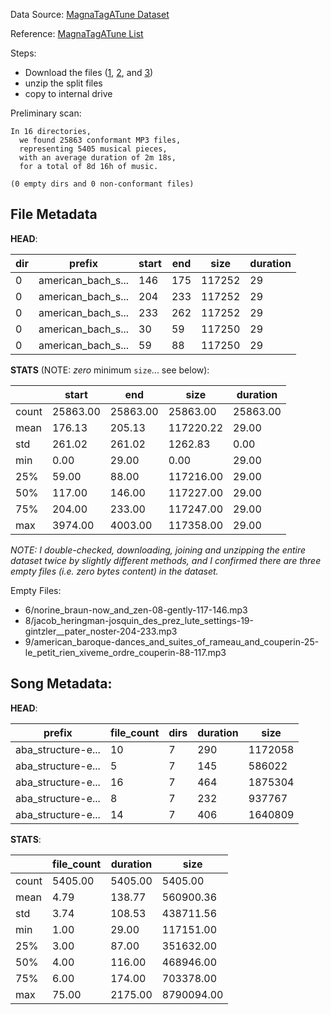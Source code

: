 Data Source: [MagnaTagATune Dataset](https://mirg.city.ac.uk/codeapps/the-magnatagatune-dataset)

Reference: [MagnaTagATune List](https://github.com/keunwoochoi/magnatagatune-list)

Steps:
* Download the files ([1](https://mirg.city.ac.uk/datasets/magnatagatune/mp3.zip.001), [2](https://mirg.city.ac.uk/datasets/magnatagatune/mp3.zip.002), and [3](https://mirg.city.ac.uk/datasets/magnatagatune/mp3.zip.003))
* unzip the split files
* copy to internal drive

Preliminary scan:

    In 16 directories,
      we found 25863 conformant MP3 files,
      representing 5405 musical pieces,
      with an average duration of 2m 18s,
      for a total of 8d 16h of music.

    (0 empty dirs and 0 non-conformant files)

## File Metadata

**HEAD**:

| dir |         prefix        | start |  end |  size  | duration |
|-----|-----------------------|-------|------|--------|----------|
|  0  | american_bach_s...    |  146  |  175 | 117252 |    29    |
|  0  | american_bach_s...    |  204  |  233 | 117252 |    29    |
|  0  | american_bach_s...    |  233  |  262 | 117252 |    29    |
|  0  | american_bach_s...    |   30  |   59 | 117250 |    29    |
|  0  | american_bach_s...    |   59  |   88 | 117250 |    29    |

**STATS** (NOTE: *zero* minimum `size`... see below):

|        |   start   |   end   |    size   | duration |
|--------|-----------|---------|-----------|----------|
| count  | 25863.00  | 25863.00|  25863.00 |  25863.00|
| mean   |   176.13  |   205.13| 117220.22 |     29.00|
| std    |   261.02  |   261.02|   1262.83 |      0.00|
| min    |     0.00  |    29.00|      0.00 |     29.00|
| 25%    |    59.00  |    88.00| 117216.00 |     29.00|
| 50%    |   117.00  |   146.00| 117227.00 |     29.00|
| 75%    |   204.00  |   233.00| 117247.00 |     29.00|
| max    |  3974.00  |  4003.00| 117358.00 |     29.00|

*NOTE: I double-checked, downloading, joining and unzipping the entire dataset twice by slightly different methods, and I confirmed there are three empty files (i.e. zero bytes content) in the dataset.*

Empty Files:
* 6/norine_braun-now_and_zen-08-gently-117-146.mp3
* 8/jacob_heringman-josquin_des_prez_lute_settings-19-gintzler__pater_noster-204-233.mp3
* 9/american_baroque-dances_and_suites_of_rameau_and_couperin-25-le_petit_rien_xiveme_ordre_couperin-88-117.mp3

## Song Metadata:

**HEAD**:

|        prefix        | file_count | dirs | duration |   size   |
|----------------------|------------|------|----------|----------|
| aba_structure-e...   |     10     |   7  |   290    | 1172058  |
| aba_structure-e...   |      5     |   7  |   145    |  586022  |
| aba_structure-e...   |     16     |   7  |   464    | 1875304  |
| aba_structure-e...   |      8     |   7  |   232    |  937767  |
| aba_structure-e...   |     14     |   7  |   406    | 1640809  |

**STATS**:

|            | file_count | duration |       size |
|------------|------------|----------|------------|
| count      |    5405.00 |  5405.00 |    5405.00 |
| mean       |       4.79 |   138.77 |  560900.36 |
| std        |       3.74 |   108.53 |  438711.56 |
| min        |       1.00 |    29.00 |  117151.00 |
| 25%        |       3.00 |    87.00 |  351632.00 |
| 50%        |       4.00 |   116.00 |  468946.00 |
| 75%        |       6.00 |   174.00 |  703378.00 |
| max        |      75.00 |  2175.00 | 8790094.00 |

